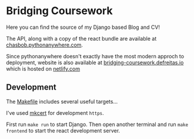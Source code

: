 # Bridging Coursework

Here you can find the source of my Django based Blog and CV!

The API, along with a copy of the react bundle are available at [chasbob.pythonanywhere.com](https://chasbob.pythonanywhere.com/).

Since pythonanywhere doesn't exactly have the most modern approch to deployment, website is also available at [bridging-coursework.defreitas.io](https://bridging-coursework.defreitas.io/) which is hosted on [netlify.com](https://netlify.com)

## Development

The [Makefile](./Makefile) includes several useful targets...

I've used [mkcert](https://github.com/FiloSottile/mkcert) for development `https`.

First run `make run` to start Django.
Then open another terminal and run `make frontend` to start the react development server.
